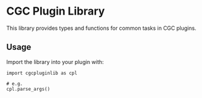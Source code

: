 # CGC Plugin Library

This library provides types and functions for common tasks in CGC plugins.

## Usage
Import the library into your plugin with:
```
import cgcpluginlib as cpl

# e.g.
cpl.parse_args()
```